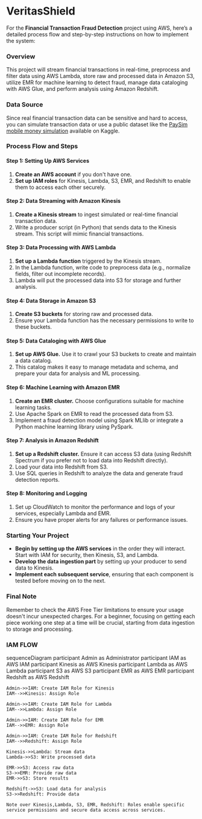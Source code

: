 # VeritasShield
 
 For the **Financial Transaction Fraud Detection** project using AWS, here’s a detailed process flow and step-by-step instructions on how to implement the system:

### Overview
This project will stream financial transactions in real-time, preprocess and filter data using AWS Lambda, store raw and processed data in Amazon S3, utilize EMR for machine learning to detect fraud, manage data cataloging with AWS Glue, and perform analysis using Amazon Redshift.

### Data Source
Since real financial transaction data can be sensitive and hard to access, you can simulate transaction data or use a public dataset like the [PaySim mobile money simulation](https://www.kaggle.com/code/rashmiek99/financial-fraud-detection/notebook) available on Kaggle.

### Process Flow and Steps

#### Step 1: Setting Up AWS Services
1. **Create an AWS account** if you don't have one.
2. **Set up IAM roles** for Kinesis, Lambda, S3, EMR, and Redshift to enable them to access each other securely.

#### Step 2: Data Streaming with Amazon Kinesis
1. **Create a Kinesis stream** to ingest simulated or real-time financial transaction data.
2. Write a producer script (in Python) that sends data to the Kinesis stream. This script will mimic financial transactions.

#### Step 3: Data Processing with AWS Lambda
1. **Set up a Lambda function** triggered by the Kinesis stream.
2. In the Lambda function, write code to preprocess data (e.g., normalize fields, filter out incomplete records).
3. Lambda will put the processed data into S3 for storage and further analysis.

#### Step 4: Data Storage in Amazon S3
1. **Create S3 buckets** for storing raw and processed data.
2. Ensure your Lambda function has the necessary permissions to write to these buckets.

#### Step 5: Data Cataloging with AWS Glue
1. **Set up AWS Glue.** Use it to crawl your S3 buckets to create and maintain a data catalog.
2. This catalog makes it easy to manage metadata and schema, and prepare your data for analysis and ML processing.

#### Step 6: Machine Learning with Amazon EMR
1. **Create an EMR cluster.** Choose configurations suitable for machine learning tasks.
2. Use Apache Spark on EMR to read the processed data from S3.
3. Implement a fraud detection model using Spark MLlib or integrate a Python machine learning library using PySpark.

#### Step 7: Analysis in Amazon Redshift
1. **Set up a Redshift cluster.** Ensure it can access S3 data (using Redshift Spectrum if you prefer not to load data into Redshift directly).
2. Load your data into Redshift from S3.
3. Use SQL queries in Redshift to analyze the data and generate fraud detection reports.

#### Step 8: Monitoring and Logging
1. Set up CloudWatch to monitor the performance and logs of your services, especially Lambda and EMR.
2. Ensure you have proper alerts for any failures or performance issues.

### Starting Your Project
- **Begin by setting up the AWS services** in the order they will interact. Start with IAM for security, then Kinesis, S3, and Lambda.
- **Develop the data ingestion part** by setting up your producer to send data to Kinesis.
- **Implement each subsequent service**, ensuring that each component is tested before moving on to the next.

### Final Note
Remember to check the AWS Free Tier limitations to ensure your usage doesn't incur unexpected charges. For a beginner, focusing on getting each piece working one step at a time will be crucial, starting from data ingestion to storage and processing.




### IAM FLOW

sequenceDiagram
    participant Admin as Administrator
    participant IAM as AWS IAM
    participant Kinesis as AWS Kinesis
    participant Lambda as AWS Lambda
    participant S3 as AWS S3
    participant EMR as AWS EMR
    participant Redshift as AWS Redshift

    Admin->>IAM: Create IAM Role for Kinesis
    IAM-->>Kinesis: Assign Role

    Admin->>IAM: Create IAM Role for Lambda
    IAM-->>Lambda: Assign Role

    Admin->>IAM: Create IAM Role for EMR
    IAM-->>EMR: Assign Role

    Admin->>IAM: Create IAM Role for Redshift
    IAM-->>Redshift: Assign Role

    Kinesis->>Lambda: Stream data
    Lambda->>S3: Write processed data

    EMR->>S3: Access raw data
    S3->>EMR: Provide raw data
    EMR->>S3: Store results

    Redshift->>S3: Load data for analysis
    S3->>Redshift: Provide data

    Note over Kinesis,Lambda, S3, EMR, Redshift: Roles enable specific service permissions and secure data access across services.
